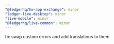 ```yaml
---
"@ledgerhq/hw-app-exchange": minor
"ledger-live-desktop": minor
"live-mobile": minor
"@ledgerhq/live-common": minor
---
```


fix swap custom errors and add translations to them
